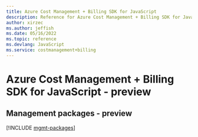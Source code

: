 ```yaml
---
title: Azure Cost Management + Billing SDK for JavaScript
description: Reference for Azure Cost Management + Billing SDK for JavaScript
author: xirzec
ms.author: jeffish
ms.date: 05/16/2022
ms.topic: reference
ms.devlang: JavaScript
ms.service: costmanagement+billing
---
```

# Azure Cost Management + Billing SDK for JavaScript - preview
## Management packages - preview
[!INCLUDE [mgmt-packages](cost-management-+-billing-mgmt-index.md)]
